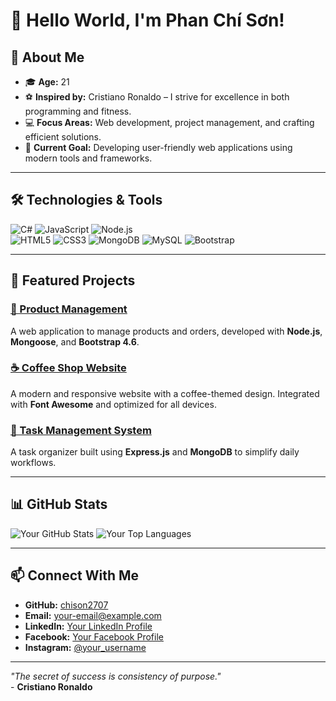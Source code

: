 # 👋 Hello World, I'm **Phan Chí Sơn**! 

## 🌟 About Me
- 🎓 **Age:** 21  
- ⚽ **Inspired by:** Cristiano Ronaldo – I strive for excellence in both programming and fitness.  
- 💻 **Focus Areas:** Web development, project management, and crafting efficient solutions.  
- 🔭 **Current Goal:** Developing user-friendly web applications using modern tools and frameworks.

---

## 🛠️ Technologies & Tools
![C#](https://img.shields.io/badge/-C%23-239120?logo=csharp&logoColor=white&style=flat-square)
![JavaScript](https://img.shields.io/badge/-JavaScript-F7DF1E?logo=javascript&logoColor=black&style=flat-square)
![Node.js](https://img.shields.io/badge/-Node.js-339933?logo=node.js&logoColor=white&style=flat-square)  
![HTML5](https://img.shields.io/badge/-HTML5-E34F26?logo=html5&logoColor=white&style=flat-square)
![CSS3](https://img.shields.io/badge/-CSS3-1572B6?logo=css3&logoColor=white&style=flat-square)
![MongoDB](https://img.shields.io/badge/-MongoDB-47A248?logo=mongodb&logoColor=white&style=flat-square)
![MySQL](https://img.shields.io/badge/-MySQL-4479A1?logo=mysql&logoColor=white&style=flat-square)
![Bootstrap](https://img.shields.io/badge/-Bootstrap-7952B3?logo=bootstrap&logoColor=white&style=flat-square)

---

## 🚀 Featured Projects
### [💼 Product Management](https://github.com/chison2707/product-management)
A web application to manage products and orders, developed with **Node.js**, **Mongoose**, and **Bootstrap 4.6**.

### [☕ Coffee Shop Website](https://github.com/chison2707/coffeeShop)
A modern and responsive website with a coffee-themed design. Integrated with **Font Awesome** and optimized for all devices.

### [📝 Task Management System](https://github.com/chison2707/task-management)
A task organizer built using **Express.js** and **MongoDB** to simplify daily workflows.

---

## 📊 GitHub Stats
![Your GitHub Stats](https://github-readme-stats.vercel.app/api?username=chison2707&show_icons=true&theme=radical)
![Your Top Languages](https://github-readme-stats.vercel.app/api/top-langs/?username=chison2707&layout=compact&theme=radical)

---

## 📫 Connect With Me
- **GitHub:** [chison2707](https://github.com/chison2707)  
- **Email:** [your-email@example.com](mailto:your-email@example.com)  
- **LinkedIn:** [Your LinkedIn Profile](https://linkedin.com/in/your-profile)  
- **Facebook:** [Your Facebook Profile](https://facebook.com/your-profile)  
- **Instagram:** [@your_username](https://instagram.com/your_username)  

---

*"The secret of success is consistency of purpose."*  
\- **Cristiano Ronaldo**
